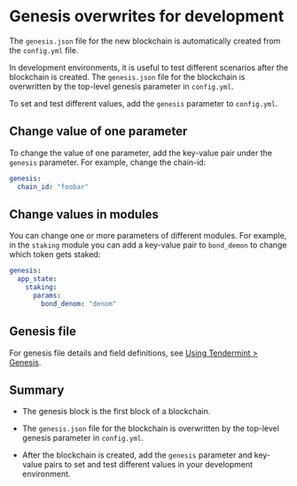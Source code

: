 # Genesis overwrites for development

The `genesis.json` file for the new blockchain is automatically created from the `config.yml` file.

In development environments, it is useful to test different scenarios after the blockchain is created. The `genesis.json` file for the blockchain is overwritten by the top-level genesis parameter in `config.yml`.

To set and test different values, add the `genesis` parameter to `config.yml`.

## Change value of one parameter

To change the value of one parameter, add the key-value pair under the `genesis` parameter. For example, change the chain-id:

```yml
genesis:
  chain_id: "foobar"
```

## Change values in modules

You can change one or more parameters of different modules. For example, in the `staking` module you can add a key-value pair to `bond_demon` to change which token gets staked:

```yml
genesis:
  app_state:
    staking:
      params:
        bond_denom: "denom"
```

## Genesis file

For genesis file details and field definitions, see [Using Tendermint > Genesis](https://docs.tendermint.com/master/tendermint-core/using-tendermint.html#genesis).

## Summary

- The genesis block is the first block of a blockchain.

- The `genesis.json` file for the blockchain is overwritten by the top-level genesis parameter in `config.yml`.

- After the blockchain is created, add the `genesis` parameter and key-value pairs to set and test different values in your development environment.
